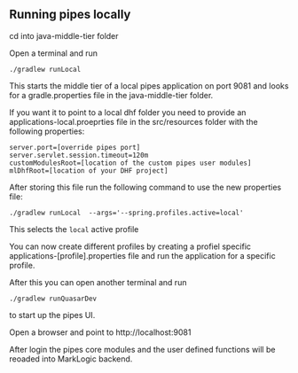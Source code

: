 ## Running pipes locally

cd into java-middle-tier folder

Open a terminal and run

    ./gradlew runLocal


This starts the middle tier of a  local pipes application on port 9081 and looks for a gradle.properties file in the java-middle-tier folder.

If you want it to point to a local dhf folder you need to provide an applications-local.proeprties file in the src/resources folder with the following properties:

```
server.port=[override pipes port]
server.servlet.session.timeout=120m
customModulesRoot=[location of the custom pipes user modules]
mlDhfRoot=[location of your DHF project]
```

After storing this file run the following command to use the new properties file:

    ./gradlew runLocal  --args='--spring.profiles.active=local'

This selects the `local` active profile

You can now create different profiles by creating a profiel specific applications-[profile].properties file and run the application for a specific profile.

After this you can open another terminal and run 

    ./gradlew runQuasarDev

to start up the pipes UI.

Open a browser and point to http://localhost:9081

After login the pipes core modules and the user defined functions will be reoaded into MarkLogic backend.
